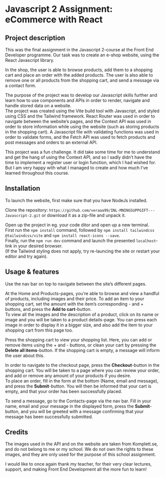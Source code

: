 # Javascript 2 Assignment: eCommerce with React

## Project description
This was the final assignment in the Javascript 2-course at the Front End Developer programme. 
Our task was to create an e-shop website, using the React Javascript library. 

In the shop, the user is able to browse products, add them to a shopping cart and place an order with the added products. The user is also able to remove one or all products from the shopping cart, and send a message via a contact form.

The purpose of the project was to develop our Javascript skills further and learn how to use components and APIs in order to render, navigate and handle stored data on a website.<br/>The project was created using the Vite build tool with Javascript, and styled using CSS and the Tailwind framework. React Router was used in order to navigate between the website’s pages, and the Context API was used in order to store information while using the website (such as storing products in the shopping cart). A Javascript file with validating functions was used in order to validate forms, and the Fetch API was used to fetch products and post messages and orders to an external API.

This project was a fun challenge. It did take some time for me to understand and get the hang of using the Context API, and so I sadly didn’t have the time to implement a register user or login function, which I had wished for. But I am very happy with what I managed to create and how much I’ve learned throughout this course. 

## Installation
To launch the website, first make sure that you have NodeJs installed. 

Clone the repository: `https://github.com/veraaa99/INL-MNINGSUPPGIFT---Javascript-2.git` or download it as a zip-file and unpack it.<br/>

Open up the project in eg. your code ditor and open up a new terminal.<br/>First run the `npm install` command, followed by `npm install tailwindcss @tailwindcss/vite` and `npm install react-icons --save`.<br/>Finally, run the `npm run dev` command and launch the presented `localhost`-link in your desired browser.<br/>(If the Tailwind styling does not apply, try re-launcing the site or restart your editor and try again).

## Usage & features
Use the nav bar on top to navigate between the site’s different pages.

At the Home and Products-pages, you’re able to browse and view a handful of products, including images and their price. To add an item to your shopping cart, set the amount with the item’s corresponding - and + buttons, and press the **Add to cart**-button.<br/>To view all the images and the description of a product, click on its name or image and you will be taken to a product details-page. You can press each image in order to display it in a bigger size, and also add the item to your shopping cart from this page too.

Press the shopping cart to view your shopping list. Here, you can add or remove items using the + and - buttons, or clean your cart by pressing the  **Delete all items**-button. If the shopping cart is empty, a message will inform the user about this. 

In order to navigate to the checkout page, press the  **Checkout**-button in the shopping cart. You will be taken to a page where you can review your order, and add or remove any amount of your products if you desire.<br/>To place an order, fill in the form at the bottom (Name, email and message), and press the **Submit**-button. You will then be informed that your cart is empty, and that your order has been successfully placed.

To send a message, go to the Contacts-page via the nav bar. Fill in your name, email and your message in the displayed form, press the **Submit**-button, and you will be greeted with a message confirming that your message has been successfully submitted. 

## Credits
The images used in the API and on the website are taken from Komplett.se, and do not belong to me or my school. We do not own the rights to these images, and they are only used for the purpose of this school assignment.

I would like to once again thank my teacher, for their very clear lectures, support, and making Front End Development all the more fun to learn!

